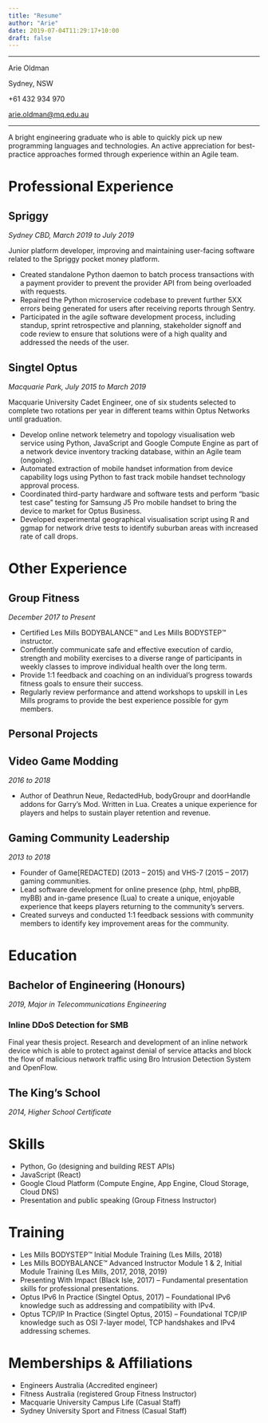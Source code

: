 ```yaml
---
title: "Resume"
author: "Arie"
date: 2019-07-04T11:29:17+10:00
draft: false
---
```


----
Arie Oldman

Sydney, NSW

+61 432 934 970

arie.oldman@mq.edu.au

----

A bright engineering graduate who is able to quickly pick up new programming languages and technologies. An active appreciation for best-practice approaches formed through experience within an Agile team.

# Professional Experience

## Spriggy

*Sydney CBD, March 2019 to July 2019*

Junior platform developer, improving and maintaining user-facing software related to the Spriggy pocket money platform.

* Created standalone Python daemon to batch process transactions with a payment provider to prevent the provider API from being overloaded with requests.
* Repaired the Python microservice codebase to prevent further 5XX errors being generated for users after receiving reports through Sentry.
* Participated in the agile software development process, including standup, sprint retrospective and planning, stakeholder signoff and code review to ensure that solutions were of a high quality and addressed the needs of the user.

## Singtel Optus

*Macquarie Park, July 2015 to March 2019*

Macquarie University Cadet Engineer, one of six students selected to complete two rotations per year in different teams within Optus Networks until graduation.

* Develop online network telemetry and topology visualisation web service using Python, JavaScript and Google Compute Engine as part of a network device inventory tracking database, within an Agile team (ongoing).
* Automated extraction of mobile handset information from device capability logs using Python to fast track mobile handset technology approval process.
* Coordinated third-party hardware and software tests and perform “basic test case” testing for Samsung J5 Pro mobile handset to bring the device to market for Optus Business.
* Developed experimental geographical visualisation script using R and ggmap for network drive tests to identify suburban areas with increased rate of call drops.

# Other Experience

## Group Fitness

*December 2017 to Present*

* Certified Les Mills BODYBALANCE™ and Les Mills BODYSTEP™ instructor. 
* Confidently communicate safe and effective execution of cardio, strength and mobility exercises to a diverse range of participants in weekly classes to improve individual health over the long term.
* Provide 1:1 feedback and coaching on an individual’s progress towards fitness goals to ensure their success.
* Regularly review performance and attend workshops to upskill in Les Mills programs to provide the best experience possible for gym members.

## Personal Projects

## Video Game Modding

*2016 to 2018*

* Author of Deathrun Neue, RedactedHub, bodyGroupr and doorHandle addons for Garry’s Mod. Written in Lua. Creates a unique experience for players and helps to sustain player retention and revenue.

## Gaming Community Leadership

*2013 to 2018*

* Founder of Game\[REDACTED\] (2013 – 2015) and VHS-7 (2015 – 2017) gaming communities. 
* Lead software development for online presence (php, html, phpBB, myBB) and in-game presence (Lua) to create a unique, enjoyable experience that keeps players returning to the community’s servers.
* Created surveys and conducted 1:1 feedback sessions with community members to identify key improvement areas for the community.

# Education

## Bachelor of Engineering (Honours)

*2019, Major in Telecommunications Engineering*

### Inline DDoS Detection for SMB

Final year thesis project. Research and development of an inline network device which is able to protect against denial of service attacks and block the flow of malicious network traffic using Bro Intrusion Detection System and OpenFlow.

## The King’s School

*2014, Higher School Certificate*

# Skills

* Python, Go (designing and building REST APIs)
* JavaScript (React) 
* Google Cloud Platform (Compute Engine, App Engine, Cloud Storage, Cloud DNS)
* Presentation and public speaking (Group Fitness Instructor)

# Training

* Les Mills BODYSTEP™ Initial Module Training (Les Mills, 2018)
* Les Mills BODYBALANCE™ Advanced Instructor Module 1 & 2, Initial Module Training (Les Mills, 2017, 2018, 2019)
* Presenting With Impact (Black Isle, 2017) – Fundamental presentation skills for professional presentations.
* Optus IPv6 In Practice (Singtel Optus, 2017) – Foundational IPv6 knowledge such as addressing and compatibility with IPv4.
* Optus TCP/IP In Practice (Singtel Optus, 2015) – Foundational TCP/IP knowledge such as OSI 7-layer model, TCP handshakes and IPv4 addressing schemes.

# Memberships & Affiliations

* Engineers Australia (Accredited engineer)
* Fitness Australia (registered Group Fitness Instructor)
* Macquarie University Campus Life (Casual Staff)
* Sydney University Sport and Fitness (Casual Staff)

